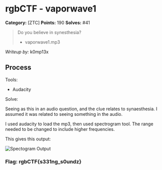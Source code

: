 # rgbCTF - vaporwave1

**Category:** [ZTC] 
**Points:** 190
**Solves:** #41

> Do you believe in synesthesia?
>
> - vaporwave1.mp3

*Writeup by:* k0mp13x

## Process

Tools:

- Audacity

Solve:

Seeing as this in an audio question, and the clue relates to synaesthesia. I assumed it was related to seeing something in the audio.

I used audacity to load the mp3, then used spectrogram tool. The range needed to be changed to include higher frequencies.

This gives this output:

![Spectogram Output](https://raw.githubusercontent.com/swin-scsc/writeups/master/2020/rgbCTF/%5BZTC%5D/images/vaporwave1-k0mp13x-screenshot.png)


### Flag: rgbCTF{s331ng_s0undz}

